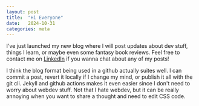 ```yaml
---
layout: post
title:  "Hi Everyone"
date:   2024-10-31
categories: meta
---
```


I've just launched my new blog where I will post updates about dev stuff, things I learn, or maybe even some fantasy book reviews.
Feel free to contact me on [LinkedIn](https://www.linkedin.com/in/stefandecimelli/) if you wanna chat about any of my posts!

I think the blog format being used in a github actually suites well. I can commit a post, revert it locally if I change my mind, or publish it all with the git cli.
Jekyll and github actions makes it even easier since I don't need to worry about webdev stuff. 
Not that I hate webdev, but it can be really annoying when you want to share a thought and need to edit CSS code. 